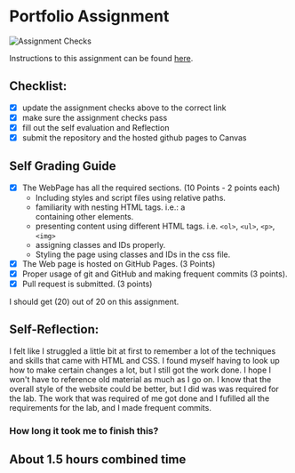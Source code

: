 Portfolio Assignment
==========================================
![Assignment Checks](https://github.com/IT3049C-Students/1-online-portfolio-momeni/blob/master/resources/images/test.PNG)

Instructions to this assignment can be found [here](https://it3049c.github.io/Material/Assignments/1.Online_Portfolio/).
## Checklist:
- [X] update the assignment checks above to the correct link
- [X] make sure the assignment checks pass
- [X] fill out the self evaluation and Reflection
- [X] submit the repository and the hosted github pages to Canvas

## Self Grading Guide
<!--- put an x in each of the completed sections below .. e.g. [x] Task 1 --->

- [X] The WebPage has all the required sections. (10 Points - 2 points each)
  - Including styles and script files using relative paths.
  - familiarity with nesting HTML tags. i.e.: a <div> containing other elements.
  - presenting content using different HTML tags. i.e. `<ol>`, `<ul>`, `<p>`, `<img>`
  - assigning classes and IDs properly.
  - Styling the page using classes and IDs in the css file.
- [X] The Web page is hosted on GitHub Pages. (3 Points)
- [X] Proper usage of git and GitHub and making frequent commits (3 points).
- [X] Pull request is submitted. (3 points)

<!--- Update the following line with your grade --->
I should get (20) out of 20 on this assignment.

## Self-Reflection:
I felt like I struggled a little bit at first to remember a lot of the techniques and skills that came with HTML and CSS.
I found myself having to look up how to make certain changes a lot, but I still got the work done. I hope I won't have to reference old material as much as I go on.
I know that the overall style of the website could be better, but I did was was required for the lab.
The work that was required of me got done and I fufilled all the requirements for the lab, and I made frequent commits.

### How long it took me to finish this? 
About 1.5 hours combined time
-----------------------
